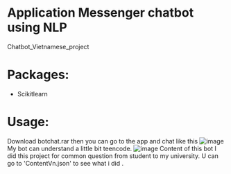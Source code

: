 # Application Messenger chatbot using NLP
Chatbot_Vietnamese_project
# Packages:
 - Scikitlearn
# Usage:
Download botchat.rar then you can go to the app and chat like this
![image](https://user-images.githubusercontent.com/106424285/194586706-1c376cb7-d4ec-4043-ad2e-1bad8ef48337.png)
My bot can understand a little bit teencode.
![image](https://user-images.githubusercontent.com/106424285/194587371-8ffbb15e-41c1-4127-98bf-c173fade5984.png)
Content of this bot
I did this project for common question from student to my university. U can go to 'ContentVn.json' to see what i did . 

 
